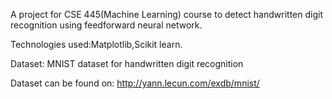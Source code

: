 A project for CSE 445(Machine Learning) course to detect handwritten digit recognition using feedforward neural network.

Technologies used:Matplotlib,Scikit learn.

Dataset: MNIST dataset for handwritten digit recognition

Dataset can be found on: http://yann.lecun.com/exdb/mnist/
